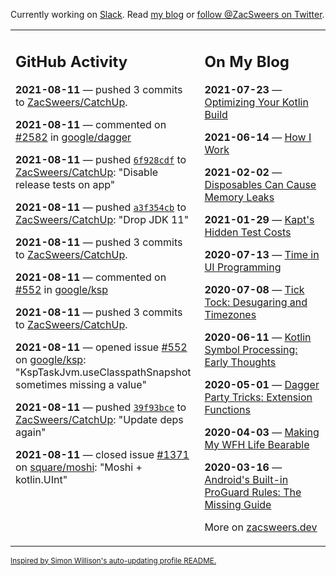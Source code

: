 Currently working on [Slack](https://slack.com/). Read [my blog](https://zacsweers.dev/) or [follow @ZacSweers on Twitter](https://twitter.com/ZacSweers).

<table><tr><td valign="top" width="60%">

## GitHub Activity
<!-- githubActivity starts -->
**2021-08-11** — pushed 3 commits to [ZacSweers/CatchUp](https://api.github.com/repos/ZacSweers/CatchUp).

**2021-08-11** — commented on [#2582](https://github.com/google/dagger/issues/2582#issuecomment-897063159) in [google/dagger](https://api.github.com/repos/google/dagger)

**2021-08-11** — pushed [`6f928cdf`](https://github.com/ZacSweers/CatchUp/commit/6f928cdf074068f25f9390c66c09d0bb5725a1f9) to [ZacSweers/CatchUp](https://api.github.com/repos/ZacSweers/CatchUp): "Disable release tests on app"

**2021-08-11** — pushed [`a3f354cb`](https://github.com/ZacSweers/CatchUp/commit/a3f354cbc1171659054dc5c1b8946340abb3b388) to [ZacSweers/CatchUp](https://api.github.com/repos/ZacSweers/CatchUp): "Drop JDK 11"

**2021-08-11** — pushed 3 commits to [ZacSweers/CatchUp](https://api.github.com/repos/ZacSweers/CatchUp).

**2021-08-11** — commented on [#552](https://github.com/google/ksp/issues/552#issuecomment-897025499) in [google/ksp](https://api.github.com/repos/google/ksp)

**2021-08-11** — pushed 3 commits to [ZacSweers/CatchUp](https://api.github.com/repos/ZacSweers/CatchUp).

**2021-08-11** — opened issue [#552](https://api.github.com/repos/google/ksp/issues/552) on [google/ksp](https://api.github.com/repos/google/ksp): "KspTaskJvm.useClasspathSnapshot sometimes missing a value"

**2021-08-11** — pushed [`39f93bce`](https://github.com/ZacSweers/CatchUp/commit/39f93bcea02927ee3901b9aef300012ffdf946d7) to [ZacSweers/CatchUp](https://api.github.com/repos/ZacSweers/CatchUp): "Update deps again"

**2021-08-11** — closed issue [#1371](https://api.github.com/repos/square/moshi/issues/1371) on [square/moshi](https://api.github.com/repos/square/moshi): "Moshi + kotlin.UInt"
<!-- githubActivity ends -->
</td><td valign="top" width="40%">

## On My Blog
<!-- blog starts -->
**2021-07-23** — [Optimizing Your Kotlin Build](https://www.zacsweers.dev/optimizing-your-kotlin-build/)

**2021-06-14** — [How I Work](https://www.zacsweers.dev/how-i-work/)

**2021-02-02** — [Disposables Can Cause Memory Leaks](https://www.zacsweers.dev/disposables-can-cause-memory-leaks/)

**2021-01-29** — [Kapt's Hidden Test Costs](https://www.zacsweers.dev/kapts-hidden-test-costs/)

**2020-07-13** — [Time in UI Programming](https://www.zacsweers.dev/time-in-ui/)

**2020-07-08** — [Tick Tock: Desugaring and Timezones](https://www.zacsweers.dev/ticktock-desugaring-timezones/)

**2020-06-11** — [Kotlin Symbol Processing: Early Thoughts](https://www.zacsweers.dev/kotlin-symbol-processor-early-thoughts/)

**2020-05-01** — [Dagger Party Tricks: Extension Functions](https://www.zacsweers.dev/dagger-party-tricks-extension-functions/)

**2020-04-03** — [Making My WFH Life Bearable](https://www.zacsweers.dev/making-wfh-life-bearable/)

**2020-03-16** — [Android's Built-in ProGuard Rules: The Missing Guide](https://www.zacsweers.dev/android-proguard-rules/)
<!-- blog ends -->
More on [zacsweers.dev](https://zacsweers.dev/)
</td></tr></table>

<sub><a href="https://simonwillison.net/2020/Jul/10/self-updating-profile-readme/">Inspired by Simon Willison's auto-updating profile README.</a></sub>